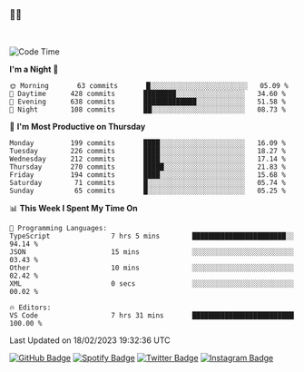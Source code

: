 ### 🤙🍺

<!-- <a href="https://github-readme-stats.vercel.app/api?username=hzak2xx&count_private=true&show_icons=true&theme=dracula">
  <img align="center" src="https://github-readme-stats.vercel.app/api?username=hzak2xx&count_private=true&show_icons=true&theme=dracula" />
</a>
</br> -->
</br>

<!--START_SECTION:waka-->
![Code Time](http://img.shields.io/badge/Code%20Time-2%2C178%20hrs%2058%20mins-blue)

**I'm a Night 🦉** 

```text
🌞 Morning       63 commits       █░░░░░░░░░░░░░░░░░░░░░░░░   05.09 % 
🌆 Daytime      428 commits       ████████░░░░░░░░░░░░░░░░░   34.60 % 
🌃 Evening      638 commits       █████████████░░░░░░░░░░░░   51.58 % 
🌙 Night        108 commits       ██░░░░░░░░░░░░░░░░░░░░░░░   08.73 % 

```
📅 **I'm Most Productive on Thursday** 

```text
Monday         199 commits       ████░░░░░░░░░░░░░░░░░░░░░   16.09 % 
Tuesday        226 commits       ████░░░░░░░░░░░░░░░░░░░░░   18.27 % 
Wednesday      212 commits       ████░░░░░░░░░░░░░░░░░░░░░   17.14 % 
Thursday       270 commits       █████░░░░░░░░░░░░░░░░░░░░   21.83 % 
Friday         194 commits       ████░░░░░░░░░░░░░░░░░░░░░   15.68 % 
Saturday        71 commits       █░░░░░░░░░░░░░░░░░░░░░░░░   05.74 % 
Sunday          65 commits       █░░░░░░░░░░░░░░░░░░░░░░░░   05.25 % 

```


📊 **This Week I Spent My Time On** 

```text
💬 Programming Languages: 
TypeScript               7 hrs 5 mins        ███████████████████████░░   94.14 % 
JSON                     15 mins             ░░░░░░░░░░░░░░░░░░░░░░░░░   03.43 % 
Other                    10 mins             ░░░░░░░░░░░░░░░░░░░░░░░░░   02.42 % 
XML                      0 secs              ░░░░░░░░░░░░░░░░░░░░░░░░░   00.02 % 

🔥 Editors: 
VS Code                  7 hrs 31 mins       █████████████████████████   100.00 % 

```


 Last Updated on 18/02/2023 19:32:36 UTC
<!--END_SECTION:waka-->

[![GitHub Badge](https://img.shields.io/badge/GitHub-100000?style=for-the-badge&logo=github&logoColor=white)](https://github.com/hzak2xx)
[![Spotify Badge](https://img.shields.io/badge/Spotify-1ED760?&style=for-the-badge&logo=spotify&logoColor=white)](https://open.spotify.com/user/uf90s6sbbh75a1mt44clkhkvf)
[![Twitter Badge](https://img.shields.io/badge/Twitter-1DA1F2?style=for-the-badge&logo=twitter&logoColor=white)](https://twitter.com/hzak2xx)
[![Instagram Badge](https://img.shields.io/badge/Instagram-E4405F?style=for-the-badge&logo=instagram&logoColor=white)](https://www.instagram.com/hzak2xx/)
